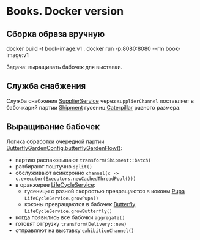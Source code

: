 # Books. Docker version 

## Сборка образа вручную
docker build -t book-image:v1 .
docker run -p:8080:8080 --rm book-image:v1


Задача: выращивать бабочек для выставки.  

## Служба снабжения
Служба снабжения [SupplierService](src/main/java/ru/otus/homework/butterflygarden/services/SupplierService.java)
через `supplierChannel` поставляет в бабочкарий партии [Shipment](src/main/java/ru/otus/homework/butterflygarden/domain/Shipment.java)
гусениц [Caterpillar](src/main/java/ru/otus/homework/butterflygarden/domain/Caterpillar.java) разного размера.   

## Выращивание бабочек

Логика обработки очередной партии
[ButterflyGardenConfig.butterflyGardenFlow()](src/main/java/ru/otus/homework/butterflygarden/config/ButterflyGardenConfig.java):
* партию распаковывают `transform(Shipment::batch)`
* разбирают поштучно `split()`
* обслуживают асинхронно `channel(c -> c.executor(Executors.newCachedThreadPool()))`
* в оранжерее [LifeCycleService](src/main/java/ru/otus/homework/butterflygarden/services/LifeCycleServiceImpl.java):
  * гусеницы с разной скоростью превращаются в коконы
   [Pupa](src/main/java/ru/otus/homework/butterflygarden/domain/Pupa.java) `LifeCycleService.growPupa()`
  * коконы превращаются в бабочек
   [Butterfly](src/main/java/ru/otus/homework/butterflygarden/domain/Butterfly.java) `LifeCycleService.growButterfly()`
* когда появились все бабочки `aggregate()`
* готовят отгрузку `transform(Delivery::new)`
* отправляют на выставку `exhibitionChannel()`

